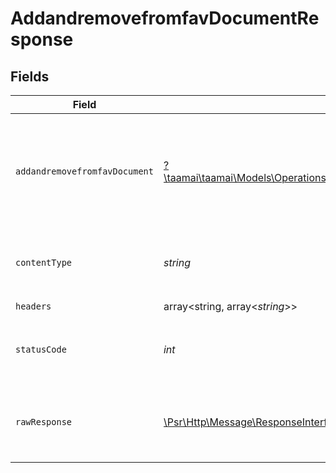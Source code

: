 # AddandremovefromfavDocumentResponse


## Fields

| Field                                                                                                                                                                         | Type                                                                                                                                                                          | Required                                                                                                                                                                      | Description                                                                                                                                                                   | Example                                                                                                                                                                       |
| ----------------------------------------------------------------------------------------------------------------------------------------------------------------------------- | ----------------------------------------------------------------------------------------------------------------------------------------------------------------------------- | ----------------------------------------------------------------------------------------------------------------------------------------------------------------------------- | ----------------------------------------------------------------------------------------------------------------------------------------------------------------------------- | ----------------------------------------------------------------------------------------------------------------------------------------------------------------------------- |
| `addandremovefromfavDocument`                                                                                                                                                 | [?\taamai\taamai\Models\Operations\AddandremovefromfavDocumentAddandremovefromfavDocument](../../Models/Operations/AddandremovefromfavDocumentAddandremovefromfavDocument.md) | :heavy_minus_sign:                                                                                                                                                            | OK                                                                                                                                                                            | {<br/>"status": "success",<br/>"message": "Remove from Favourite Successfully"<br/>}                                                                                          |
| `contentType`                                                                                                                                                                 | *string*                                                                                                                                                                      | :heavy_check_mark:                                                                                                                                                            | HTTP response content type for this operation                                                                                                                                 |                                                                                                                                                                               |
| `headers`                                                                                                                                                                     | array<string, array<*string*>>                                                                                                                                                | :heavy_check_mark:                                                                                                                                                            | N/A                                                                                                                                                                           |                                                                                                                                                                               |
| `statusCode`                                                                                                                                                                  | *int*                                                                                                                                                                         | :heavy_check_mark:                                                                                                                                                            | HTTP response status code for this operation                                                                                                                                  |                                                                                                                                                                               |
| `rawResponse`                                                                                                                                                                 | [\Psr\Http\Message\ResponseInterface](https://www.php-fig.org/psr/psr-7/#33-psrhttpmessageresponseinterface)                                                                  | :heavy_check_mark:                                                                                                                                                            | Raw HTTP response; suitable for custom response parsing                                                                                                                       |                                                                                                                                                                               |
